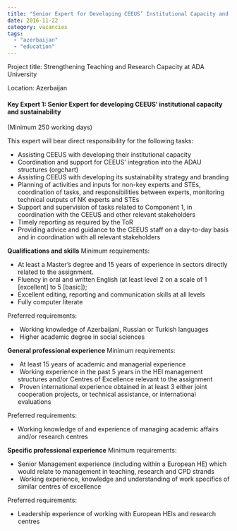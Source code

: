 ```yaml
---
title: "Senior Expert for Developing CEEUS’ Institutional Capacity and Sustainability"
date: 2016-11-22
category: vacancies
tags: 
  - "azerbaijan"
  - "education"
---
```


Project title: Strengthening Teaching and Research Capacity at ADA University

Location: Azerbaijan

#### Key Expert 1: Senior Expert for developing CEEUS’ institutional capacity and sustainability

(Minimum 250 working days)

This expert will bear direct responsibility for the following tasks:

- Assisting CEEUS with developing their institutional capacity
- Coordination and support for CEEUS’ integration into the ADAU structures (orgchart)
- Assisting CEEUS with developing its sustainability strategy and branding
- Planning of activities and inputs for non-key experts and STEs, coordination of tasks, and responsibilities between experts, monitoring technical outputs of NK experts and STEs
- Support and supervision of tasks related to Component 1, in coordination with the CEEUS and other relevant stakeholders
- Timely reporting as required by the ToR
- Providing advice and guidance to the CEEUS staff on a day-to-day basis and in coordination with all relevant stakeholders

**Qualifications and skills** Minimum requirements:

- At least a Master’s degree and 15 years of experience in sectors directly related to the assignment.
- Fluency in oral and written English (at least level 2 on a scale of 1 \[excellent\] to 5 \[basic\]);
- Excellent editing, reporting and communication skills at all levels
- Fully computer literate

Preferred requirements:

-  Working knowledge of Azerbaijani, Russian or Turkish languages
-  Higher academic degree in social sciences

**General professional experience** Minimum requirements:

-  At least 15 years of academic and managerial experience
-  Working experience in the past 5 years in the HEI management structures and/or Centres of Excellence relevant to the assignment
-  Proven international experience obtained in at least 3 either joint cooperation projects, or technical assistance, or international evaluations

Preferred requirements:

- Working knowledge of and experience of managing academic affairs and/or research centres

**Specific professional experience** Minimum requirements:

- Senior Management experience (including within a European HE) which would relate to management in teaching, research and CPD strands
-  Working experience, knowledge and understanding of work specifics of similar centres of excellence

Preferred requirements:

- Leadership experience of working with European HEIs and research centres
